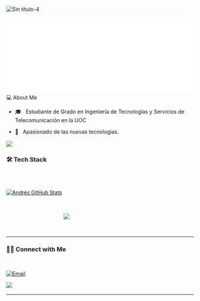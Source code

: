 ![Sin título-4](https://user-images.githubusercontent.com/92379333/138570503-b0df1760-d6ff-4115-86ce-d8be386a19aa.jpg)


<img src="https://raw.githubusercontent.com/Amarg24/Amarg24/main/saludo.svg"/>



</h3>💻 About Me </h3>


- 🎓 &nbsp; Estudiante de Grado en Ingeniería de Tecnologías y Servicios de Telecomunicación en la UOC

- 🤔 &nbsp; Apasionado de las nuevas tecnologias.






<img align='center' src="https://media.giphy.com/media/ubTm0qEprEvOo/giphy.gif" width="220">


<h3>🛠 Tech Stack</h3>










<br/><br/>

[![Andrés GitHub Stats](https://github-readme-stats.vercel.app/api?username=Amarg24&show_icons=true)](https://github.com/Amarg24)

<br/>

<br/>

<img src="https://media.giphy.com/media/3ohc15p7iNpaHSf1Li/giphy.gif" width="350" align='right'>



<br><br>



<hr>



<h3> 🤝🏻 Connect with Me </h3>

<br>



<p align="center">


<a href="mailto:amarg24@uoc.edu"><img alt="Email" src="https://img.shields.io/badge/Email-amarg24@uoc.edu-blue?style=flat-square&logo=gmail"></a>

</p>





 <img src="https://media.giphy.com/media/dxn6fRlTIShoeBr69N/giphy.gif" width="30">





<hr>
